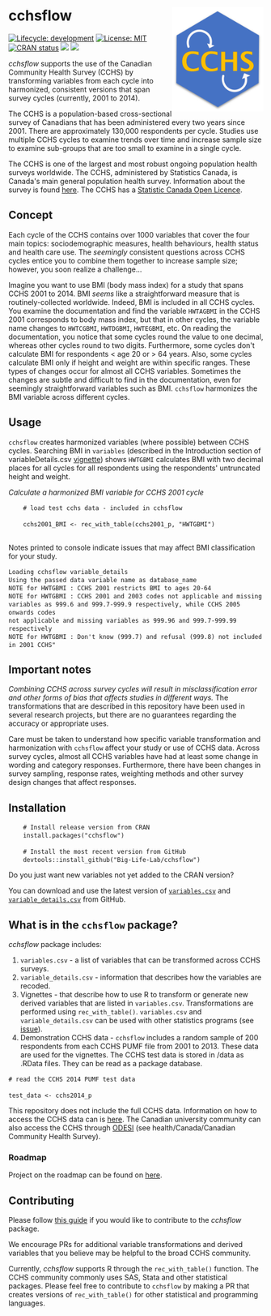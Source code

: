 # cchsflow <img src="man/figures/logo.svg" align="right" alt="" width="180"/>

<!-- badges: start -->
[![Lifecycle:
development](https://img.shields.io/badge/lifecycle-maturing-blue.svg)](https://www.tidyverse.org/lifecycle/#maturing)
[![License: MIT](https://img.shields.io/badge/License-MIT-yellow.svg)](https://opensource.org/licenses/MIT)
[![CRAN status](https://www.r-pkg.org/badges/version/cchsflow)](https://CRAN.R-project.org/package=cchsflow)
![](https://img.shields.io/github/v/release/big-life-lab/cchsflow?color=green&label=GitHub)
[![](https://img.shields.io/badge/doi-10.17605/OSF.IO/HKUY3-yellowgreen.svg)](https://OSF.IO/HKUY3)
<!-- badges: end -->

*cchsflow* supports the use of the Canadian Community Health Survey (CCHS) by 
transforming variables from each cycle into harmonized, consistent versions that 
span survey cycles (currently, 2001 to 2014). 

The CCHS is a population-based cross-sectional survey of Canadians that has been 
administered every two years since 2001. There are approximately 130,000 
respondents per cycle. Studies use multiple CCHS cycles to examine trends over 
time and increase sample size to examine sub-groups that are too small to examine 
in a single cycle. 

The CCHS is one of the largest and most robust ongoing population health surveys 
worldwide. The CCHS, administered by Statistics Canada, is Canada's main general 
population health survey. Information about the survey is found [here](http://www23.statcan.gc.ca/imdb/p2SV.pl?Function=getSurvey&SDDS=3226). 
The CCHS has a [Statistic Canada Open Licence](https://www.statcan.gc.ca/eng/reference/licence).

## Concept

Each cycle of the CCHS contains over 1000 variables that cover the four main 
topics: sociodemographic measures, health behaviours, health status and health 
care use. The _seemingly_ consistent questions across CCHS cycles entice you to 
combine them together to increase sample size; however, you soon realize a 
challenge... 

Imagine you want to use BMI (body mass index) for a study that spans CCHS 2001 
to 2014. BMI _seems_ like a straightforward measure that is routinely-collected 
worldwide. Indeed, BMI is included in all CCHS cycles. You examine the 
documentation and find the variable `HWTAGBMI` in the CCHS 2001 corresponds to 
body mass index, but that in other cycles, the variable name changes to 
`HWTCGBMI`, `HWTDGBMI`, `HWTEGBMI`, etc. On reading the documentation, you 
notice that some cycles round the value to one decimal, whereas other cycles 
round to two digits. Furthermore, some cycles don't calculate BMI for 
respondents < age 20 or > 64 years. Also, some cycles calculate BMI only if 
height and weight are within specific ranges. These types of changes occur for 
almost all CCHS variables. Sometimes the changes are subtle and difficult to 
find in the documentation, even for seemingly straightforward variables such as 
BMI. `cchsflow` harmonizes the BMI variable across different cycles. 

## Usage

`cchsflow` creates harmonized variables (where possible) between CCHS cycles. 
Searching BMI in `variables` (described in the Introduction section of 
variableDetails.csv 
[vignette](https://big-life-lab.github.io/cchsflow/articles/variable_details.html)) 
shows `HWTGBMI` calculates BMI with two decimal places for all cycles for all 
respondents using the respondents' untruncated height and weight. 

*Calculate a harmonized BMI variable for CCHS 2001 cycle*

```
    # load test cchs data - included in cchsflow

    cchs2001_BMI <- rec_with_table(cchs2001_p, "HWTGBMI")
    
```

Notes printed to console indicate issues that may affect BMI classification for 
your study.
```
Loading cchsflow variable_details
Using the passed data variable name as database_name
NOTE for HWTGBMI : CCHS 2001 restricts BMI to ages 20-64
NOTE for HWTGBMI : CCHS 2001 and 2003 codes not applicable and missing 
variables as 999.6 and 999.7-999.9 respectively, while CCHS 2005 onwards codes 
not applicable and missing variables as 999.96 and 999.7-999.99 respectively
NOTE for HWTGBMI : Don't know (999.7) and refusal (999.8) not included
in 2001 CCHS"
```

## Important notes

*Combining CCHS across survey cycles will result in misclassification error and 
other forms of bias that affects studies in different ways.* The transformations 
that are described in this repository have been used in several research 
projects, but there are no guarantees regarding the accuracy or appropriate 
uses.

Care must be taken to understand how specific variable transformation and 
harmonization with `cchsflow` affect your study or use of CCHS data. Across 
survey cycles, almost all CCHS variables have had at least some change in 
wording and category responses. Furthermore, there have been changes in survey 
sampling, response rates, weighting methods and other survey design changes that 
affect responses. 

## Installation

```
    # Install release version from CRAN
    install.packages("cchsflow")

    # Install the most recent version from GitHub
    devtools::install_github("Big-Life-Lab/cchsflow")
```

Do you just want new variables not yet added to the CRAN version?

You can download and use the latest version of 
[`variables.csv`](https://github.com/Big-Life-Lab/cchsflow/blob/master/inst/extdata/variables.csv)
and [`variable_details.csv`](https://github.com/Big-Life-Lab/cchsflow/blob/master/inst/extdata/variable_details.csv) 
from GitHub.
    
## What is in the `cchsflow` package?

*cchsflow* package includes:

1. `variables.csv` - a list of variables that can be transformed across CCHS 
surveys.  
2. `variable_details.csv` - information that describes how the variables are 
recoded.
3. Vignettes - that describe how to use R to transform or generate new derived 
variables that are listed in `variables.csv`. Transformations are performed 
using `rec_with_table()`. `variables.csv` and `variable_details.csv` can be 
used with other statistics programs (see [issue](https://github.com/Big-Life-Lab/cchsflow/issues)).
4. Demonstration CCHS data -  `cchsflow` includes a random sample of 200 
respondents from each CCHS PUMF file from 2001 to 2013. These data are used for 
the vignettes. 
The CCHS test data is stored in /data as .RData files. They can be read as a 
package database.

```
# read the CCHS 2014 PUMF test data

test_data <- cchs2014_p
```

This repository does not include the full CCHS data. Information on how to 
access the CCHS data can is 
[here](https://www150.statcan.gc.ca/n1/pub/82-620-m/2005001/4144189-eng.htm). 
The Canadian university community can also access the CCHS through 
[ODESI](http://odesi2.scholarsportal.info/webview/) (see health/Canada/Canadian Community Health Survey).

### Roadmap

Project on the roadmap can be found on [here](https://github.com/Big-Life-Lab/cchsflow/projects).

## Contributing

Please follow [this guide](https://big-life-lab.github.io/cchsflow/CONTRIBUTING.html) 
if you would like to contribute to the *cchsflow* package.

We encourage PRs for additional variable transformations and derived variables 
that you believe may be helpful to the broad CCHS community. 

Currently, *cchsflow* supports R through the `rec_with_table()` function. The 
CCHS community commonly uses SAS, Stata and other statistical packages. Please 
feel free to contribute to `cchsflow` by making a PR that creates versions of 
`rec_with_table()` for other statistical and programming languages.
